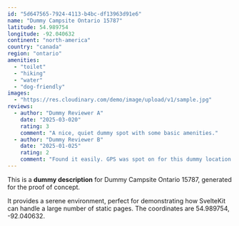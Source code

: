 ```yaml
---
id: "5d647565-7924-4113-b4bc-df13963d91e6"
name: "Dummy Campsite Ontario 15787"
latitude: 54.989754
longitude: -92.040632
continent: "north-america"
country: "canada"
region: "ontario"
amenities:
  - "toilet"
  - "hiking"
  - "water"
  - "dog-friendly"
images:
  - "https://res.cloudinary.com/demo/image/upload/v1/sample.jpg"
reviews:
  - author: "Dummy Reviewer A"
    date: "2025-03-020"
    rating: 3
    comment: "A nice, quiet dummy spot with some basic amenities."
  - author: "Dummy Reviewer B"
    date: "2025-01-025"
    rating: 2
    comment: "Found it easily. GPS was spot on for this dummy location."
---
```


This is a **dummy description** for Dummy Campsite Ontario 15787, generated for the proof of concept.

It provides a serene environment, perfect for demonstrating how SvelteKit can handle a large number of static pages. The coordinates are 54.989754, -92.040632.
